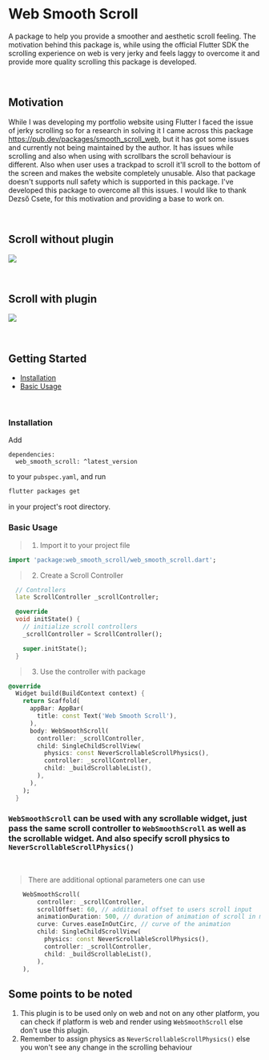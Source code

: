 # Web Smooth Scroll

A package to help you provide a smoother and aesthetic scroll feeling. The motivation behind this package is, while using the official Flutter SDK the scrolling experience on web is very jerky and feels laggy to overcome it and provide more quality scrolling this package is developed.

<br>

## Motivation

While I was developing my portfolio website using Flutter I faced the issue of jerky scrolling so for a research in solving it I came across this package https://pub.dev/packages/smooth_scroll_web, but it has got some issues and currently not being maintained by the author. It has issues while scrolling and also when using with scrollbars the scroll behaviour is different. Also when user uses a trackpad to scroll it'll scroll to the bottom of the screen and makes the website completely unusable. Also that package doesn't supports null safety which is supported in this package. I've developed this package to overcome all this issues. I would like to thank Dezső Csete, for this motivation and providing a base to work on.

<br>

## Scroll without plugin

<!-- ![](./assets/Before_Smooth_Scroll.gif)-->
![](https://github.com/mayurnile/web_smooth_scroll/raw/main/assets/Before_Smooth_Scroll.gif)

<br>

## Scroll with plugin

<!-- ![](./assets/After_Smooth_Scroll.gif) -->
![](https://github.com/mayurnile/web_smooth_scroll/raw/main/assets/After_Smooth_Scroll.gif)

<br>

## Getting Started

- [Installation](#installation)
- [Basic Usage](#basic-usage)

<br>

### Installation

Add

```
dependencies:
  web_smooth_scroll: ^latest_version
```

to your `pubspec.yaml`, and run

```bash
flutter packages get
```

in your project's root directory.

### Basic Usage

 > 1. Import it to your project file
```dart
import 'package:web_smooth_scroll/web_smooth_scroll.dart';
```

 > 2. Create a Scroll Controller
```dart
  // Controllers
  late ScrollController _scrollController;

  @override
  void initState() {
    // initialize scroll controllers
    _scrollController = ScrollController();

    super.initState();
  }
```

 > 3. Use the controller with package
```dart
@override
  Widget build(BuildContext context) {
    return Scaffold(
      appBar: AppBar(
        title: const Text('Web Smooth Scroll'),
      ),
      body: WebSmoothScroll(
        controller: _scrollController,
        child: SingleChildScrollView(
          physics: const NeverScrollableScrollPhysics(),
          controller: _scrollController,
          child: _buildScrollableList(),
        ),
      ),
    );
  }
```

### `WebSmoothScroll` can be used with any scrollable widget, just pass the same scroll controller to `WebSmoothScroll` as well as the scrollable widget. And also specify scroll physics to `NeverScrollableScrollPhysics()`

<br>

 > There are additional optional parameters one can use
```dart
    WebSmoothScroll(
        controller: _scrollController,
        scrollOffset: 60, // additional offset to users scroll input
        animationDuration: 500, // duration of animation of scroll in milliseconds
        curve: Curves.easeInOutCirc, // curve of the animation
        child: SingleChildScrollView(
          physics: const NeverScrollableScrollPhysics(),
          controller: _scrollController,
          child: _buildScrollableList(),
        ),
    ),
```

## Some points to be noted
1. This plugin is to be used only on web and not on any other platform, you can check if platform is web and render using `WebSmoothScroll` else don't use this plugin.
2. Remember to assign physics as `NeverScrollableScrollPhysics()` else you won't see any change in the scrolling behaviour
